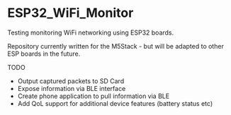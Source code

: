 # ESP32_WiFi_Monitor

Testing monitoring WiFi networking using ESP32 boards.

Repository currently written for the M5Stack - but will be adapted to other ESP boards in the future.

TODO
* Output captured packets to SD Card
* Expose information via BLE interface
* Create phone application to pull information via BLE
* Add QoL support for additional device features (battery status etc)

